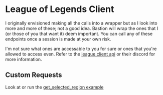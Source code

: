 # League of Legends Client

I originally envisioned making all the calls into a wrapper but as I look into more and more of these; not a good idea.
Bastion will wrap the ones that I (or those of you that want it) deem important. You can call any of these endpoints
once a session is made at your own risk.

I'm not sure what ones are accessable to you for sure or ones that you're allowed to access even. Refer to the [league client api](https://developer.riotgames.com/docs/lol#league-client-api)
or their discord for more information.

## Custom Requests
Look at or run the [get_selected_region example](./examples/get_selected_region/get_selected_region.go)
